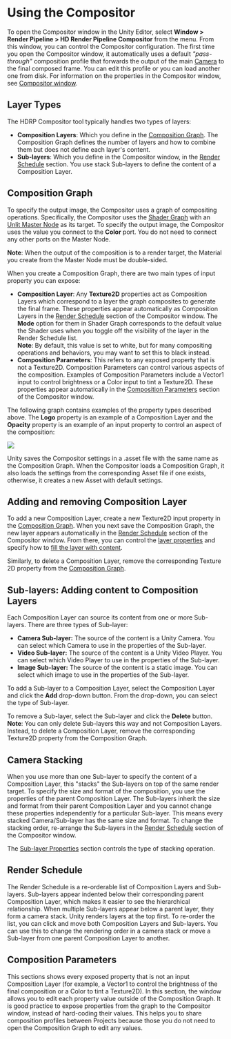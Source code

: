 # Using the Compositor
To open the Compositor window in the Unity Editor, select **Window > Render Pipeline > HD Render Pipeline Compositor** from the menu. From this window, you can control the Compositor configuration. The first time you open the Compositor window, it automatically uses a default *"pass-through"* composition profile that forwards the output of the main [Camera](HDRP-Camera.md) to the final composed frame. You can edit this profile or you can load another one from disk. For information on the properties in the Compositor window, see [Compositor window](Compositor-User-Options.md).


## Layer Types
The HDRP Compositor tool typically handles two types of layers: 
- **Composition Layers**: Which you define in the [Composition Graph](#composition-graph). The Composition Graph defines the number of layers and how to combine them but does not define each layer's content.
- **Sub-layers**: Which you define in the Compositor window, in the [Render Schedule](#render-schedule) section. You use stack Sub-layers to define the content of a Composition Layer.


## Composition Graph
To specify the output image, the Compositor uses a graph of compositing operations. Specifically, the Compositor uses the [Shader Graph](https://docs.unity3d.com/Packages/com.unity.shadergraph@latest/index.html) with an [Unlit Master Node](https://docs.unity3d.com/Packages/com.unity.shadergraph@latest/index.html?subfolder=/manual/Unlit-Master-Node.html) as its target. To specify the output image, the Compositor uses the value you connect to the **Color** port. You do not need to connect any other ports on the Master Node.

**Note**: When the output of the composition is to a render target, the Material you create from the Master Node must be double-sided.

When you create a Composition Graph, there are two main types of input property you can expose:
- **Composition Layer**: Any **Texture2D** properties act as Composition Layers which correspond to a layer the graph composites to generate the final frame. These properties appear automatically as Composition Layers in the [Render Schedule](#render-schedule) section of the Compositor window. The **Mode** option for them in Shader Graph corresponds to the default value the Shader uses when you toggle off the visibility of the layer in the Render Schedule list.<br/> **Note**: By default, this value is set to white, but for many compositing operations and behaviors, you may want to set this to black instead.
- **Composition Parameters**: This refers to any exposed property that is not a Texture2D. Composition Parameters can control various aspects of the composition. Examples of Composition Parameters include a Vector1 input to control brightness or a Color input to tint a Texture2D. These properties appear automatically in the [Composition Parameters](#composition-parameters) section of the Compositor window.

The following graph contains examples of the property types described above. The **Logo** property is an example of a Composition Layer and the **Opacity** property is an example of an input property to control an aspect of the composition:

![](Images/Compositor/CompositorSimpleGraph.png)

Unity saves the Compositor settings in a .asset file with the same name as the Composition Graph. When the Compositor loads a Composition Graph, it also loads the settings from the corresponding Asset file if one exists, otherwise, it creates a new Asset with default settings.

## Adding and removing Composition Layer
To add a new Composition Layer, create a new Texture2D input property in the [Composition Graph](#composition-graph). When you next save the Composition Graph, the new layer appears automatically in the [Render Schedule](#render-schedule) section of the Compositor window. From there, you can control the [layer properties](Compositor-User-Options.md#composition-layer-properties) and specify how to [fill the layer with content](#Sub-layers:-adding-content-to-composition-layers). 

Similarly, to delete a Composition Layer, remove the corresponding Texture 2D property from the [Composition Graph](#composition-graph).

## Sub-layers: Adding content to Composition Layers
Each Composition Layer can source its content from one or more Sub-layers. There are three types of Sub-layer:
- **Camera Sub-layer:** The source of the content is a Unity Camera. You can select which Camera to use in the properties of the Sub-layer.
- **Video Sub-layer:** The source of the content is a Unity Video Player. You can select which Video Player to use in the properties of the Sub-layer.
- **Image Sub-layer:** The source of the content is a static image. You can select which image to use in the properties of the Sub-layer.

To add a Sub-layer to a Composition Layer, select the Composition Layer and click the **Add** drop-down button. From the drop-down, you can select the type of Sub-layer.

To remove a Sub-layer, select the Sub-layer and click the **Delete** button.<br/>**Note**: You can only delete Sub-layers this way and not Composition Layers. Instead, to delete a Composition Layer, remove the corresponding Texture2D property from the Composition Graph. 

## Camera Stacking
When you use more than one Sub-layer to specify the content of a Composition Layer, this "stacks" the Sub-layers on top of the same render target. To specify the size and format of the composition, you use the properties of the parent Composition Layer. The Sub-layers inherit the size and format from their parent Composition Layer and you cannot change these properties independently for a particular Sub-layer. This means every stacked Camera/Sub-layer has the same size and format. To change the stacking order, re-arrange the Sub-layers in the [Render Schedule](#render-schedule) section of the Compositor window.

The [Sub-layer Properties](Compositor-User-Options.md#Sub-layer-properties) section controls the type of stacking operation.

## Render Schedule
The Render Schedule is a re-orderable list of Composition Layers and Sub-layers. Sub-layers appear indented below their corresponding parent Composition Layer, which makes it easier to see the hierarchical relationship. When multiple Sub-layers appear below a parent layer, they form a camera stack. Unity renders layers at the top first. To re-order the list, you can click and move both Composition Layers and Sub-layers. You can use this to change the rendering order in a camera stack or move a Sub-layer from one parent Composition Layer to another.

## Composition Parameters
This sections shows every exposed property that is not an input Composition Layer (for example, a Vector1 to control the brightness of the final composition or a Color to tint a Texture2D). In this section, the window allows you to edit each property value outside of the Composition Graph. It is good practice to expose properties from the graph to the Compositor window, instead of hard-coding their values. This helps you to share composition profiles between Projects because those you do not need to open the Composition Graph to edit any values.

